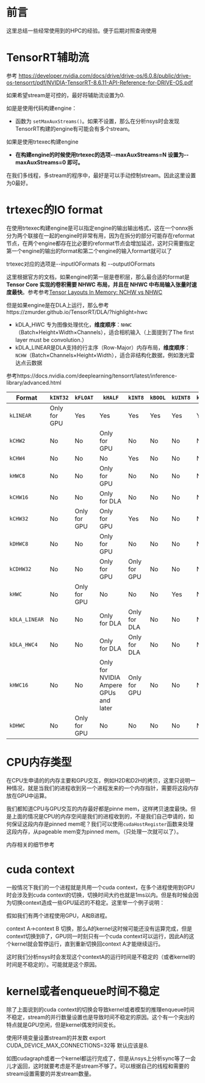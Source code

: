 # 前言

这里总结一些经常使用到的HPC的经验。便于后期对照查询使用

# TensorRT辅助流

参考 https://developer.nvidia.com/docs/drive/drive-os/6.0.8/public/drive-os-tensorrt/pdf/NVIDIA-TensorRT-8.6.11-API-Reference-for-DRIVE-OS.pdf

如果希望stream是可控的，最好将辅助流设置为0.

如是是使用代码构建engine：

* 函数为 `setMaxAuxStreams()`。如果不设置，那么在分析nsys时会发现TensorRT构建的engine有可能会有多个stream。

如果是使用trtexec构建engine

* **在构建engine的时候使用trtexec的选项--maxAuxStreams=N 设置为--maxAuxStreams=0 即可。**

在我们多线程，多stream的程序中，最好是可以手动控制stream。因此这里设置为0最好。



# trtexec的IO format

在使用trtexec构建engine是可以指定engine的输出输出格式，这在一个onnx拆分为两个联接在一起的engine时非常有用，因为在拆分的部分可能存在reformat节点，在两个engine都存在比必要的reformat节点会增加延迟，这时只需要指定第一个engine的输出的format和第二个engine的输入formart就可以了

trtexec对应的选项是--inputIOFormats  和 --outputIOFormats

这里根据官方的文档，如果engine的第一层是卷积层，那么最合适的format是**Tensor Core 实现的卷积需要 NHWC 布局，并且在 NHWC 中布局输入张量时速度最快**。参考参考[Tensor Layouts In Memory: NCHW vs NHWC](https://docs.nvidia.com/deeplearning/performance/dl-performance-convolutional/index.html#tensor-layout)

但是如果engine是在DLA上运行，那么参考https://zmurder.github.io/TensorRT/DLA/?highlight=hwc

- kDLA_HWC 专为图像处理优化，**维度顺序**：`NHWC`（Batch×Height×Width×Channels），适合相机输入（上面提到了The first layer must be convolution.）
- kDLA_LINEAR是DLA支持的行主序（Row-Major）内存布局，**维度顺序**：`NCHW`（Batch×Channels×Height×Width），适合非结构化数据，例如激光雷达点云数据

参考https://docs.nvidia.com/deeplearning/tensorrt/latest/inference-library/advanced.html

| Format        | `kINT32`     | `kFLOAT`     | `kHALF`                               | `kINT8`      | `kBOOL` | `kUINT8` | `kINT64` | `BF16`       | `FP8`        | `FP4/INT4` |
| ------------- | ------------ | ------------ | ------------------------------------- | ------------ | ------- | -------- | -------- | ------------ | ------------ | ---------- |
| `kLINEAR`     | Only for GPU | Yes          | Yes                                   | Yes          | Yes     | Yes      | Yes      | Yes          | Yes          | Yes        |
| `kCHW2`       | No           | No           | Only for GPU                          | No           | No      | No       | No       | Yes          | No           | No         |
| `kCHW4`       | No           | No           | No                                    | Yes          | No      | No       | No       | No           | No           | No         |
| `kHWC8`       | No           | No           | Only for GPU                          | No           | No      | No       | No       | Only for GPU | No           | No         |
| `kCHW16`      | No           | No           | Only for DLA                          | No           | No      | No       | No       | No           | No           | No         |
| `kCHW32`      | No           | Only for GPU | Only for GPU                          | Yes          | No      | No       | No       | No           | No           | No         |
| `kDHWC8`      | No           | No           | Only for GPU                          | No           | No      | No       | No       | Only for GPU | No           | No         |
| `kCDHW32`     | No           | No           | Only for GPU                          | Only for GPU | No      | No       | No       | No           | No           | No         |
| `kHWC`        | No           | Only for GPU | No                                    | No           | No      | Yes      | No       | No           | No           | No         |
| `kDLA_LINEAR` | No           | No           | Only for DLA                          | Only for DLA | No      | No       | No       | No           | No           | No         |
| `kDLA_HWC4`   | No           | No           | Only for DLA                          | Only for DLA | No      | No       | No       | No           | No           | No         |
| `kHWC16`      | No           | No           | Only for NVIDIA Ampere GPUs and later | Only for GPU | No      | No       | No       | No           | Only for GPU | No         |
| `kDHWC`       | No           | Only for GPU | No                                    | No           | No      | No       | No       | No           | No           | No         |



# CPU内存类型

在CPU生申请的的内存主要和GPU交互，例如H2D和D2H的拷贝，这里只说明一种情况，就是当我们的进程收到另一个进程发来的一个内存指针，需要将这段内存放在GPU中运算。

我们都知道CPU与GPU交互的内存最好都是pinne mem，这样拷贝速度最快。但是上面的情况是CPU的内存空间是我们的进程收到的，不是我们自己申请的，如何保证这段内存是pinned mem呢？我们可以使用`cudaHostRegister`函数来处理这段内存，从pageable mem变为pinned mem。（只处理一次就可以了）。

内存相关的细节参考

# cuda context

一般情况下我们的一个进程就是共用一个cuda context，在多个进程使用到GPU时会涉及到cuda context的切换，切换时间大约也就是1ms以内。但是有时候会因为切换context造成一些GPU延迟的不稳定。这里举一个例子说明：

假如我们有两个进程使用GPU，A和B进程。

context A->context B 切换，那么A的kernel这时候可能还没有运算完成，但是context切换到B了，GPU同一时刻只有一个cuda context可以运行，因此A的这个kernel就会暂停运行，直到重新切换回context A才能继续运行。

这时我们分析nsys时会发现这个contextA的运行时间是不稳定的（或者kernel的时间是不稳定的）。可能就是这个原因。

# kernel或者enqueue时间不稳定

除了上面说到的cuda context的切换会导致kernel或者模型的推理enqueue时间不稳定，stream的并行数量设置也是导致时间不稳定的原因。这个有一个突出的特点就是GPU空闲，但是kernel偶发时间变长。

使用环境变量设置stream的并发数 export CUDA_DEVICE_MAX_CONNECTIONS=32等 默认应该是8.

如图cudagraph或者一个kernel都运行完成了，但是从nsys上分析sync等了一会儿才返回，这时就要考虑是不是stream不够了。可以根据自己的线程和需要的stream设置需要的并发stream数量。